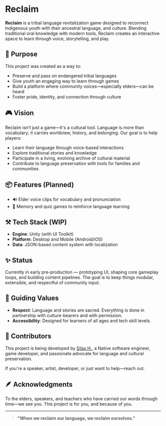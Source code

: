 # Reclaim

**Reclaim** is a tribal language revitalization game designed to reconnect Indigenous youth with their ancestral language, and culture. Blending traditional oral knowledge with modern tools, Reclaim creates an interactive space to learn through voice, storytelling, and play.

## 🌱 Purpose

This project was created as a way to:

- Preserve and pass on endangered tribal languages
- Give youth an engaging way to learn through games
- Build a platform where community voices—especially elders—can be heard
- Foster pride, identity, and connection through culture

## 🎮 Vision

Reclaim isn’t just a game—it's a cultural tool. Language is more than vocabulary; it carries worldview, history, and belonging. Our goal is to help players:

- Learn their language through voice-based interactions
- Explore traditional stories and knowledge
- Participate in a living, evolving archive of cultural material
- Contribute to language preservation with tools for families and communities

## 📦 Features (Planned)

- 🔊 Elder voice clips for vocabulary and pronunciation
- 🧠 Memory and quiz games to reinforce language learning

## ⚒️ Tech Stack (WIP)

- **Engine**: Unity (with UI Toolkit)
- **Platform**: Desktop and Mobile (Android/iOS)
- **Data**: JSON-based content system with localization

## ✨ Status

Currently in early pre-production — prototyping UI, shaping core gameplay loops, and building content pipelines. The goal is to keep things modular, extensible, and respectful of community input.

## 🧭 Guiding Values

- **Respect**: Language and stories are sacred. Everything is done in partnership with culture-bearers and with permission.
- **Accessibility**: Designed for learners of all ages and tech skill levels.

## 🙌 Contributors

This project is being developed by [Silas H.](@Shafeli), a Native software engineer, game developer, and passionate advocate for language and cultural preservation.

If you're a speaker, artist, developer, or just want to help—reach out.

## 🪶 Acknowledgments

To the elders, speakers, and teachers who have carried our words through time—we see you. This project is for you, and because of you.

---

> **"When we reclaim our language, we reclaim ourselves."**
